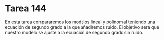 # Tarea 144

En esta tarea compararemos los modelos lineal y polinomial teniendo una ecuación de segundo grado a la que añadiremos ruido. El objetivo será que nuestro modelo se ajuste a la ecuación de segundo grado sin ruido.
